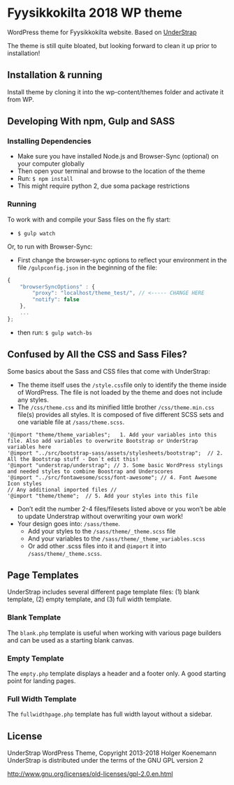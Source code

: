 # Fyysikkokilta 2018 WP theme

WordPress theme for Fyysikkokilta website. Based on [UnderStrap](https://understrap.com)

The theme is still quite bloated, but looking forward to clean it up prior to installation!

## Installation & running
Install theme by cloning it into the wp-content/themes folder and activate it from WP.

## Developing With npm, Gulp and SASS

### Installing Dependencies
- Make sure you have installed Node.js and Browser-Sync (optional) on your computer globally
- Then open your terminal and browse to the location of the theme
- Run: `$ npm install`
- This might require python 2, due soma package restrictions

### Running
To work with and compile your Sass files on the fly start:

- `$ gulp watch`

Or, to run with Browser-Sync:

- First change the browser-sync options to reflect your environment in the file `/gulpconfig.json` in the beginning of the file:
```javascript
{
    "browserSyncOptions" : {
        "proxy": "localhost/theme_test/", // <----- CHANGE HERE
        "notify": false
    },
    ...
};
```
- then run: `$ gulp watch-bs`


## Confused by All the CSS and Sass Files?

Some basics about the Sass and CSS files that come with UnderStrap:
- The theme itself uses the `/style.css`file only to identify the theme inside of WordPress. The file is not loaded by the theme and does not include any styles.
- The `/css/theme.css` and its minified little brother `/css/theme.min.css` file(s) provides all styles. It is composed of five different SCSS sets and one variable file at `/sass/theme.scss`.

 ```
 '@import "theme/theme_variables";   1. Add your variables into this file. Also add variables to overwrite Bootstrap or UnderStrap variables here
 '@import "../src/bootstrap-sass/assets/stylesheets/bootstrap";  // 2. All the Bootstrap stuff - Don´t edit this!
 '@import "understrap/understrap"; // 3. Some basic WordPress stylings and needed styles to combine Boostrap and Underscores
 '@import "../src/fontawesome/scss/font-awesome"; // 4. Font Awesome Icon styles
 // Any additional imported files //
 '@import "theme/theme";  // 5. Add your styles into this file
 ```

- Don’t edit the number 2-4 files/filesets listed above or you won’t be able to update Understrap without overwriting your own work!
- Your design goes into: `/sass/theme`. 
  - Add your styles to the `/sass/theme/_theme.scss` file 
  - And your variables to the `/sass/theme/_theme_variables.scss`
  - Or add other .scss files into it and `@import` it into `/sass/theme/_theme.scss`.

## Page Templates
UnderStrap includes several different page template files: (1) blank template, (2) empty template, and (3) full width template.

### Blank Template

The `blank.php` template is useful when working with various page builders and can be used as a starting blank canvas.

### Empty Template

The `empty.php` template displays a header and a footer only. A good starting point for landing pages.

### Full Width Template

The `fullwidthpage.php` template has full width layout without a sidebar.


## License
UnderStrap WordPress Theme, Copyright 2013-2018 Holger Koenemann
UnderStrap is distributed under the terms of the GNU GPL version 2

http://www.gnu.org/licenses/old-licenses/gpl-2.0.en.html